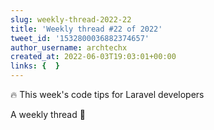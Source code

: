 ```yaml
---
slug: weekly-thread-2022-22
title: 'Weekly thread #22 of 2022'
tweet_id: '1532800036882374657'
author_username: archtechx
created_at: 2022-06-03T19:03:01+00:00
links: {  }
---
```

🔥 This week's code tips for Laravel developers

A weekly thread 🧵